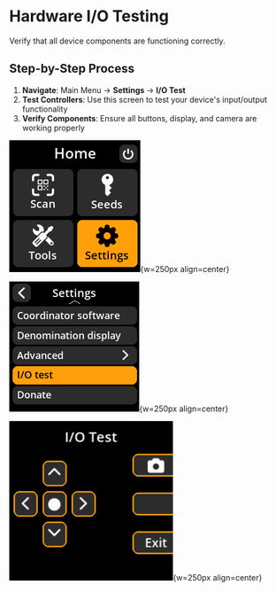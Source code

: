 # Hardware I/O Testing

Verify that all device components are functioning correctly.

## Step-by-Step Process

1. **Navigate**: Main Menu → **Settings** → **I/O Test**
2. **Test Controllers**: Use this screen to test your device's input/output functionality
3. **Verify Components**: Ensure all buttons, display, and camera are working properly

![Settings selection menu](images/HomeScreenSettingsSelectView_dc_bs_en.png){w=250px align=center}

![I/O selection menu](images/SettingsMainMenuInputOutputSelectView_dc_bs_en.png){w=250px align=center}

![I/O testing interface](images/SettingsEntryUpdateSelectionView_io_test_dc_bs_en.png){w=250px align=center}
